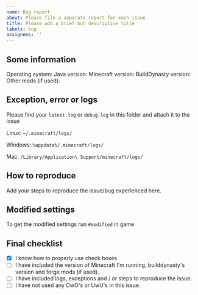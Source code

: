 ```yaml
---
name: Bug report
about: Please file a separate report for each issue
title: Please add a brief but descriptive title
labels: bug
assignees: ''
---
```


## Some information
Operating system:
Java version:
Minecraft version:
BuildDynasty version:
Other mods (if used): 

## Exception, error or logs
Please find your `latest.log` or `debug.log` in this folder and attach it to the issue

Linux: `~/.minecraft/logs/`

Windows: `%appdata%/.minecraft/logs/`

Mac: `/Library/Application\ Support/minecraft/logs/`

## How to reproduce
Add your steps to reproduce the issue/bug experienced here.

## Modified settings
To get the modified settings run `#modified` in game

## Final checklist
- [x] I know how to properly use check boxes 
- [ ] I have included the version of Minecraft I'm running, builddynasty's version and forge mods (if used).
- [ ] I have included logs, exceptions and / or steps to reproduce the issue.
- [ ] I have not used any OwO's or UwU's in this issue.
